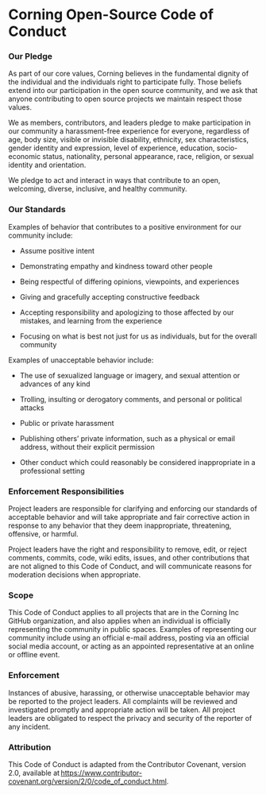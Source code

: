 # Corning Open-Source Code of Conduct
 

### Our Pledge 

As part of our core values, Corning believes in the fundamental dignity of the individual and the individuals right to participate fully. Those beliefs extend into our participation in the open source community, and we ask that anyone contributing to open source projects we maintain respect those values.  

We as members, contributors, and leaders pledge to make participation in our community a harassment-free experience for everyone, regardless of age, body size, visible or invisible disability, ethnicity, sex characteristics, gender identity and expression, level of experience, education, socio-economic status, nationality, personal appearance, race, religion, or sexual identity and orientation. 

We pledge to act and interact in ways that contribute to an open, welcoming, diverse, inclusive, and healthy community. 

### Our Standards 

Examples of behavior that contributes to a positive environment for our community include: 

- Assume positive intent 

- Demonstrating empathy and kindness toward other people 

- Being respectful of differing opinions, viewpoints, and experiences 

- Giving and gracefully accepting constructive feedback 

- Accepting responsibility and apologizing to those affected by our mistakes, and learning from the experience 

- Focusing on what is best not just for us as individuals, but for the overall community 

Examples of unacceptable behavior include: 

- The use of sexualized language or imagery, and sexual attention or advances of any kind 

- Trolling, insulting or derogatory comments, and personal or political attacks 

- Public or private harassment 

- Publishing others’ private information, such as a physical or email address, without their explicit permission 

- Other conduct which could reasonably be considered inappropriate in a professional setting 

### Enforcement Responsibilities 

Project leaders are responsible for clarifying and enforcing our standards of acceptable behavior and will take appropriate and fair corrective action in response to any behavior that they deem inappropriate, threatening, offensive, or harmful. 

Project leaders have the right and responsibility to remove, edit, or reject comments, commits, code, wiki edits, issues, and other contributions that are not aligned to this Code of Conduct, and will communicate reasons for moderation decisions when appropriate. 

### Scope 

This Code of Conduct applies to all projects that are in the Corning Inc GitHub organization, and also applies when an individual is officially representing the community in public spaces. Examples of representing our community include using an official e-mail address, posting via an official social media account, or acting as an appointed representative at an online or offline event. 

### Enforcement 

Instances of abusive, harassing, or otherwise unacceptable behavior may be reported to the project leaders. All complaints will be reviewed and investigated promptly and appropriate action will be taken. All project leaders are obligated to respect the privacy and security of the reporter of any incident. 

### Attribution 

This Code of Conduct is adapted from the Contributor Covenant, version 2.0, available at https://www.contributor-covenant.org/version/2/0/code_of_conduct.html. 

 
